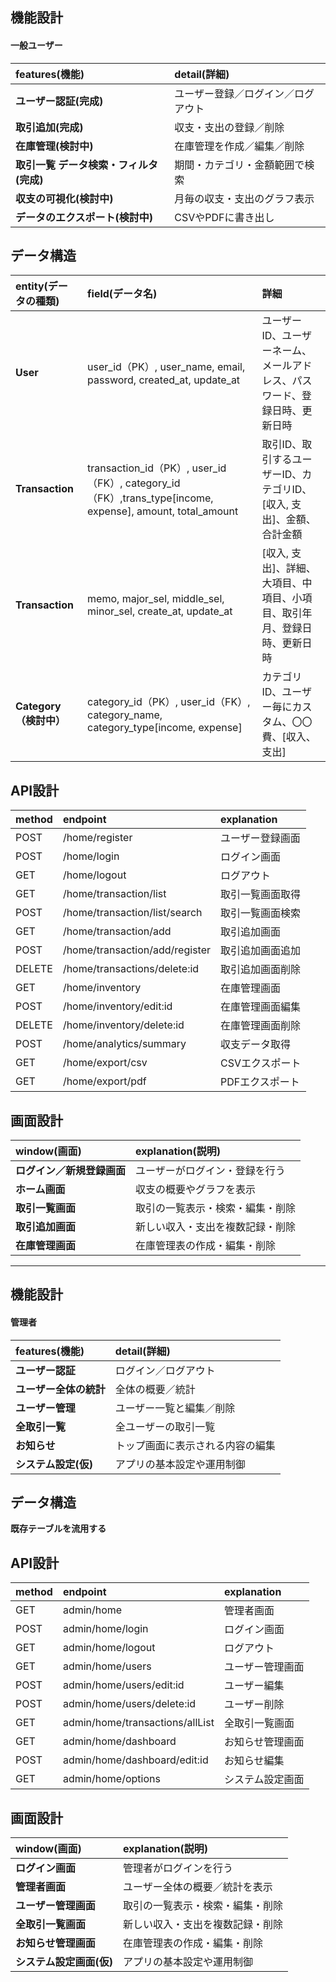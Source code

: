 ## 機能設計
#### 一般ユーザー
| features(機能)      | detail(詳細)                    |
|:-------------------|:--------------------------------|
| **ユーザー認証(完成)**      | ユーザー登録／ログイン／ログアウト    |
| **取引追加(完成)**         | 収支・支出の登録／削除         |
| **在庫管理(検討中)**         | 在庫管理を作成／編集／削除 |
| **取引一覧 データ検索・フィルタ(完成)** | 期間・カテゴリ・金額範囲で検索       |
| **収支の可視化(検討中)**      | 月毎の収支・支出のグラフ表示         |
| **データのエクスポート(検討中)** | CSVやPDFに書き出し                |

## データ構造

| entity(データの種類)          | field(データ名)                      | 詳細                |
|:----------------------------|:------------------------------------|:------------------|
| **User**                    | user_id（PK）, user_name, email, password, created_at, update_at            | ユーザーID、ユーザーネーム、メールアドレス、パスワード、登録日時、更新日時  |
| **Transaction**             | transaction_id（PK）, user_id（FK）, category_id（FK）,trans_type[income, expense], amount, total_amount | 取引ID、取引するユーザーID、カテゴリID、[収入, 支出]、金額、合計金額 |
| **Transaction**             | memo, major_sel, middle_sel, minor_sel, create_at, update_at           | [収入, 支出]、詳細、大項目、中項目、小項目、取引年月、登録日時、更新日時  |
| **Category（検討中）**                | category_id（PK）, user_id（FK）, category_name, category_type[income, expense] |  カテゴリID、ユーザー毎にカスタム、〇〇費、[収入、支出]

## API設計

| method      | endpoint                | explanation            |
|:------------|:------------------------|:-----------------------|
| POST        | /home/register      | ユーザー登録画面          |
| POST        | /home/login         | ログイン画面             |
| GET         | /home/logout        | ログアウト               |
| GET         | /home/transaction/list   | 取引一覧画面取得             |
| POST        | /home/transaction/list/search   | 取引一覧画面検索             |
| GET         | /home/transaction/add       | 取引追加画面             |
| POST        | /home/transaction/add/register       | 取引追加画面追加             |
| DELETE      | /home/transactions/delete:id    | 取引追加画面削除             |
| GET         | /home/inventory         | 在庫管理画面          |
| POST        | /home/inventory/edit:id      | 在庫管理画面編集          |
| DELETE      | /home/inventory/delete:id      | 在庫管理画面削除          |
| POST        | /home/analytics/summary  | 収支データ取得            |
| GET         | /home/export/csv         | CSVエクスポート          |
| GET         | /home/export/pdf         | PDFエクスポート          |

## 画面設計

| window(画面)                  | explanation(説明)                   |
|:-----------------------------|:-----------------------------------|
| **ログイン／新規登録画面**        | ユーザーがログイン・登録を行う          |
| **ホーム画面**                  | 収支の概要やグラフを表示               |
| **取引一覧画面**                | 取引の一覧表示・検索・編集・削除             | 
| **取引追加画面**                | 新しい収入・支出を複数記録・削除                |
 | **在庫管理画面**             | 在庫管理表の作成・編集・削除             |

-------------------
## 機能設計
#### 管理者

 | features(機能)      | detail(詳細)                    |
|:-------------------|:--------------------------------|
| **ユーザー認証**      | ログイン／ログアウト    |
| **ユーザー全体の統計** | 全体の概要／統計       |
| **ユーザー管理**      | ユーザー一覧と編集／削除 |
| **全取引一覧**       | 全ユーザーの取引一覧    |
| **お知らせ**         | トップ画面に表示される内容の編集         |
| **システム設定(仮)**  | アプリの基本設定や運用制御                |

## データ構造
**既存テーブルを流用する**

## API設計

| method      | endpoint                | explanation            |
|:------------|:------------------------|:-----------------------|
| GET         | admin/home   | 管理者画面             |
| POST        | admin/home/login         | ログイン画面             |
| GET         | admin/home/logout        | ログアウト               |
| GET        | admin/home/users   | ユーザー管理画面             |
| POST         | admin/home/users/edit:id       | ユーザー編集             |
| POST        | admin/home/users/delete:id       | ユーザー削除             |
| GET         | admin/home/transactions/allList    | 全取引一覧画面             |
| GET         | admin/home/dashboard         | お知らせ管理画面          |
| POST        | admin/home/dashboard/edit:id      | お知らせ編集          |
| GET      | admin/home/options      | システム設定画面          |

## 画面設計

| window(画面)                  | explanation(説明)                   |
|:-----------------------------|:-----------------------------------|
| **ログイン画面**                 | 管理者がログインを行う          |
| **管理者画面**                  | ユーザー全体の概要／統計を表示               |
| **ユーザー管理画面**                | 取引の一覧表示・検索・編集・削除             | 
| **全取引一覧画面**                | 新しい収入・支出を複数記録・削除                |
 | **お知らせ管理画面**             | 在庫管理表の作成・編集・削除             |
| **システム設定画面(仮)** | アプリの基本設定や運用制御                |

